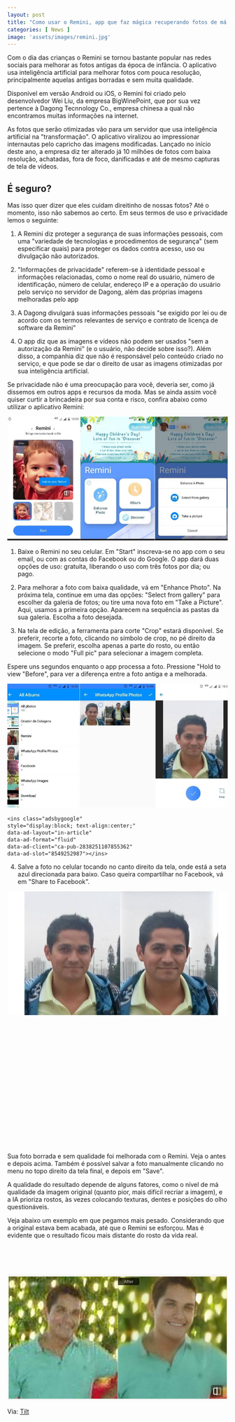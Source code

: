 ```yaml
---
layout: post
title: "Como usar o Remini, app que faz mágica recuperando fotos de má qualidade"
categories: [ News ]
image: 'assets/images/remini.jpg'
---
```


Com o dia das crianças o Remini se tornou bastante popular nas redes sociais para melhorar as fotos antigas da época de infância. O aplicativo usa inteligência artificial para melhorar fotos com pouca resolução, principalmente aquelas antigas borradas e sem muita qualidade.

Disponível em versão Android ou iOS, o Remini foi criado pelo desenvolvedor Wei Liu, da empresa BigWinePoint, que por sua vez pertence à Dagong Tecnnology Co., empresa chinesa a qual não encontramos muitas informações na internet.

As fotos que serão otimizadas vão para um servidor que usa inteligência artificial na "transformação". O aplicativo viralizou ao impressionar internautas pelo capricho das imagens modificadas. Lançado no início deste ano, a empresa diz ter alterado já 10 milhões de fotos com baixa resolução, achatadas, fora de foco, danificadas e até de mesmo capturas de tela de vídeos.

## É seguro?

Mas isso quer dizer que eles cuidam direitinho de nossas fotos? Até o momento, isso não sabemos ao certo. Em seus termos de uso e privacidade lemos o seguinte:

1) A Remini diz proteger a segurança de suas informações pessoais, com uma "variedade de tecnologias e procedimentos de segurança" (sem especificar quais) para proteger os dados contra acesso, uso ou divulgação não autorizados.

2) "Informações de privacidade" referem-se à identidade pessoal e informações relacionadas, como o nome real do usuário, número de identificação, número de celular, endereço IP e a operação do usuário pelo serviço no servidor de Dagong, além das próprias imagens melhoradas pelo app

3) A Dagong divulgará suas informações pessoais "se exigido por lei ou de acordo com os termos relevantes de serviço e contrato de licença de software da Remini"

4) O app diz que as imagens e vídeos não podem ser usados "sem a autorização da Remini" (e o usuário, não decide sobre isso?). Além disso, a companhia diz que não é responsável pelo conteúdo criado no serviço, e que pode se dar o direito de usar as imagens otimizadas por sua inteligência artificial.

Se privacidade não é uma preocupação para você, deveria ser, como já dissemos em outros apps e recursos da moda. Mas se ainda assim você quiser curtir a brincadeira por sua conta e risco, confira abaixo como utilizar o aplicativo Remini:

![Remini](/assets/images/remini2.jpg)

<script async src="https://pagead2.googlesyndication.com/pagead/js/adsbygoogle.js"></script>
<!-- Informat -->
<ins class="adsbygoogle"
     style="display:block"
     data-ad-client="ca-pub-2838251107855362"
     data-ad-slot="2327980059"
     data-ad-format="auto"
     data-full-width-responsive="true"></ins>
<script>
(adsbygoogle = window.adsbygoogle || []).push({});
</script>

1) Baixe o Remini no seu celular. Em "Start" inscreva-se no app com o seu email, ou com as contas do Facebook ou do Google. O app dará duas opções de uso: gratuita, liberando o uso com três fotos por dia; ou pago.

2) Para melhorar a foto com baixa qualidade, vá em "Enhance Photo". Na próxima tela, continue em uma das opções: "Select from gallery" para escolher da galeria de fotos; ou tire uma nova foto em "Take a Picture". Aqui, usamos a primeira opção. Aparecem na sequência as pastas da sua galeria. Escolha a foto desejada.

3) Na tela de edição, a ferramenta para corte "Crop" estará disponível. Se preferir, recorte a foto, clicando no símbolo de crop, no pé direito da imagem. Se preferir, escolha apenas a parte do rosto, ou então selecione o modo "Full pic" para selecionar a imagem completa.

Espere uns segundos enquanto o app processa a foto. Pressione "Hold to view "Before", para ver a diferença entre a foto antiga e a melhorada.

![Remini](/assets/images/remini3.jpg)

<script async src="//pagead2.googlesyndication.com/pagead/js/adsbygoogle.js"></script>
    <ins class="adsbygoogle"
    style="display:block; text-align:center;"
    data-ad-layout="in-article"
    data-ad-format="fluid"
    data-ad-client="ca-pub-2838251107855362"
    data-ad-slot="8549252987"></ins>
<script>
    (adsbygoogle = window.adsbygoogle || []).push({});
</script>

4) Salve a foto no celular tocando no canto direito da tela, onde está a seta azul direcionada para baixo. Caso queira compartilhar no Facebook, vá em "Share to Facebook".

![Remini](/assets/images/remini4.jpg)

<script async src="//pagead2.googlesyndication.com/pagead/js/adsbygoogle.js"></script>
<ins class="adsbygoogle"
	 style="display:inline-block;width:336px;height:280px"
	 data-ad-client="ca-pub-2838251107855362"
	 data-ad-slot="5351066970"></ins>
<script>
(adsbygoogle = window.adsbygoogle || []).push({});
</script>

Sua foto borrada e sem qualidade foi melhorada com o Remini. Veja o antes e depois acima. Também é possível salvar a foto manualmente clicando no menu no topo direito da tela final, e depois em "Save".

A qualidade do resultado depende de alguns fatores, como o nível de má qualidade da imagem original (quanto pior, mais difícil recriar a imagem), e a IA prioriza rostos, às vezes colocando texturas, dentes e posições do olho questionáveis.

Veja abaixo um exemplo em que pegamos mais pesado. Considerando que a original estava bem acabada, até que o Remini se esforçou. Mas é evidente que o resultado ficou mais distante do rosto da vida real.

<script async src="//pagead2.googlesyndication.com/pagead/js/adsbygoogle.js"></script>
<!-- Games Root -->
<ins class="adsbygoogle"
	 style="display:inline-block;width:336px;height:50px"
	 data-ad-client="ca-pub-2838251107855362"
	 data-ad-slot="5351066970"></ins>
<script>
(adsbygoogle = window.adsbygoogle || []).push({});
</script>

![Remini](/assets/images/remini5.png)

<script async src="https://pagead2.googlesyndication.com/pagead/js/adsbygoogle.js"></script>
<ins class="adsbygoogle"
     style="display:block"
     data-ad-format="autorelaxed"
     data-ad-client="ca-pub-2838251107855362"
     data-ad-slot="9652691879"></ins>
<script>
     (adsbygoogle = window.adsbygoogle || []).push({});
</script>

Via: [Tilt](https://www.uol.com.br/tilt/noticias/redacao/2019/10/14/como-usar-o-remini-app-que-faz-magica-recuperando-fotos-de-ma-qualidade.htm)


